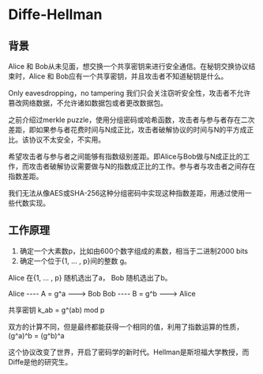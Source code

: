 # Diffe-Hellman 
## 背景
Alice 和 Bob从未见面，想交换一个共享密钥来进行安全通信。在秘钥交换协议结束时，Alice 和 Bob应有一个共享密钥，并且攻击者不知道秘钥是什么。

Only eavesdropping，no tampering 我们只会关注窃听安全性，攻击者不允许篡改网络数据，不允许诸如数据包或者更改数据包。

之前介绍过merkle puzzle，使用分组密码或哈希函数，攻击者与参与者存在二次差距，即如果参与者花费时间与N成正比，攻击者破解协议的时间与N的平方成正比。该协议不太安全，不实用。

希望攻击者与参与者之间能够有指数级别差距。即Alice与Bob做与N成正比的工作，而攻击者破解协议需要做与N的指数成正比的工作。参与者与攻击者之间存在指数差距。

我们无法从像AES或SHA-256这种分组密码中实现这种指数差距，用通过使用一些代数实现。

## 工作原理
1. 确定一个大素数p，比如由600个数字组成的素数，相当于二进制2000 bits
2. 确定一个位于{1, ... , p}间的整数 g。

Alice 在{1, ... , p} 随机选出了a， Bob 随机选出了b。

Alice ---- A = g^a ---> Bob
Bob ---- B = g^b ---> Alice

共享密钥 k_ab = g^(ab) mod p

双方的计算不同，但是最终都能获得一个相同的值，利用了指数运算的性质，(g^a)^b = (g^b)^a

这个协议改变了世界，开启了密码学的新时代。Hellman是斯坦福大学教授，而Diffe是他的研究生。
